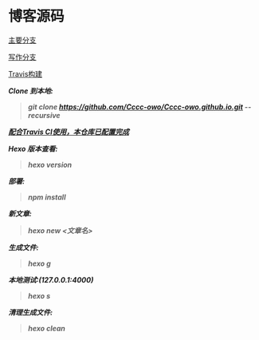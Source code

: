 # 博客源码

[主要分支](https://github.com/Cccc-owo/Cccc-owo.github.io)

[写作分支](https://github.com/Cccc-owo/Cccc-owo.github.io/tree/dev)

[Travis构建](https://travis-ci.com/github/Cccc-owo/Cccc-owo.github.io)

***Clone 到本地:***

>***git clone https://github.com/Cccc-owo/Cccc-owo.github.io.git --recursive***

***<u>配合[Travis CI](https://travis-ci.com/)使用，本仓库已配置完成</u>***

***Hexo 版本查看:***

> ***hexo version***

***部署:***

> ***npm install***

***新文章:***

> ***hexo new <文章名>***

***生成文件:***

> ***hexo g***

***本地测试:(127.0.0.1:4000)***

> ***hexo s***

***清理生成文件:***

> ***hexo clean***
